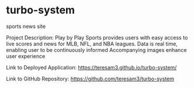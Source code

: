 # turbo-system
sports news site 

Project Description:
Play by Play Sports provides users with easy access to live scores and news for MLB, NFL, and NBA leagues.
Data is real time, enabling user to be continuously informed
Accompanying images enhance user experience

Link to Deployed Application:
https://teresam3.github.io/turbo-system/

Link to GitHub Repository:
https://github.com/teresam3/turbo-system
